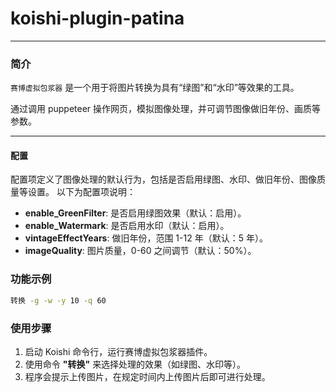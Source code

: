 # koishi-plugin-patina


---
### 简介
`赛博虚拟包浆器` 是一个用于将图片转换为具有“绿图”和“水印”等效果的工具。

通过调用 puppeteer 操作网页，模拟图像处理，并可调节图像做旧年份、画质等参数。

---

#### 配置
 配置项定义了图像处理的默认行为，包括是否启用绿图、水印、做旧年份、图像质量等设置。
以下为配置项说明：
- **enable_GreenFilter**: 是否启用绿图效果（默认：启用）。
- **enable_Watermark**: 是否启用水印（默认：启用）。
- **vintageEffectYears**: 做旧年份，范围 1-12 年（默认：5 年）。
- **imageQuality**: 图片质量，0-60 之间调节（默认：50%）。

### 功能示例
```bash
转换 -g -w -y 10 -q 60
```

### 使用步骤
1. 启动 Koishi 命令行，运行赛博虚拟包浆器插件。
2. 使用命令 **"转换"** 来选择处理的效果（如绿图、水印等）。
3. 程序会提示上传图片，在规定时间内上传图片后即可进行处理。
   